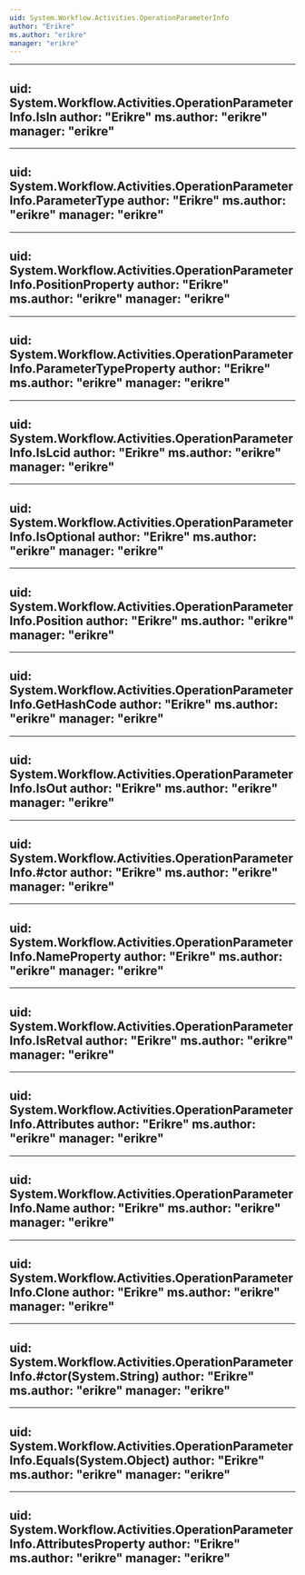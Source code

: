 ```yaml
---
uid: System.Workflow.Activities.OperationParameterInfo
author: "Erikre"
ms.author: "erikre"
manager: "erikre"
---
```


---
uid: System.Workflow.Activities.OperationParameterInfo.IsIn
author: "Erikre"
ms.author: "erikre"
manager: "erikre"
---

---
uid: System.Workflow.Activities.OperationParameterInfo.ParameterType
author: "Erikre"
ms.author: "erikre"
manager: "erikre"
---

---
uid: System.Workflow.Activities.OperationParameterInfo.PositionProperty
author: "Erikre"
ms.author: "erikre"
manager: "erikre"
---

---
uid: System.Workflow.Activities.OperationParameterInfo.ParameterTypeProperty
author: "Erikre"
ms.author: "erikre"
manager: "erikre"
---

---
uid: System.Workflow.Activities.OperationParameterInfo.IsLcid
author: "Erikre"
ms.author: "erikre"
manager: "erikre"
---

---
uid: System.Workflow.Activities.OperationParameterInfo.IsOptional
author: "Erikre"
ms.author: "erikre"
manager: "erikre"
---

---
uid: System.Workflow.Activities.OperationParameterInfo.Position
author: "Erikre"
ms.author: "erikre"
manager: "erikre"
---

---
uid: System.Workflow.Activities.OperationParameterInfo.GetHashCode
author: "Erikre"
ms.author: "erikre"
manager: "erikre"
---

---
uid: System.Workflow.Activities.OperationParameterInfo.IsOut
author: "Erikre"
ms.author: "erikre"
manager: "erikre"
---

---
uid: System.Workflow.Activities.OperationParameterInfo.#ctor
author: "Erikre"
ms.author: "erikre"
manager: "erikre"
---

---
uid: System.Workflow.Activities.OperationParameterInfo.NameProperty
author: "Erikre"
ms.author: "erikre"
manager: "erikre"
---

---
uid: System.Workflow.Activities.OperationParameterInfo.IsRetval
author: "Erikre"
ms.author: "erikre"
manager: "erikre"
---

---
uid: System.Workflow.Activities.OperationParameterInfo.Attributes
author: "Erikre"
ms.author: "erikre"
manager: "erikre"
---

---
uid: System.Workflow.Activities.OperationParameterInfo.Name
author: "Erikre"
ms.author: "erikre"
manager: "erikre"
---

---
uid: System.Workflow.Activities.OperationParameterInfo.Clone
author: "Erikre"
ms.author: "erikre"
manager: "erikre"
---

---
uid: System.Workflow.Activities.OperationParameterInfo.#ctor(System.String)
author: "Erikre"
ms.author: "erikre"
manager: "erikre"
---

---
uid: System.Workflow.Activities.OperationParameterInfo.Equals(System.Object)
author: "Erikre"
ms.author: "erikre"
manager: "erikre"
---

---
uid: System.Workflow.Activities.OperationParameterInfo.AttributesProperty
author: "Erikre"
ms.author: "erikre"
manager: "erikre"
---
